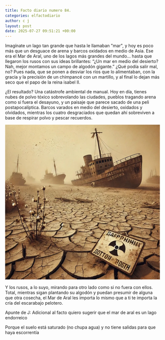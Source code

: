 ```yaml
---
title: Facto diario numero 84.
categories: elfactodiario
author: c j
layout: post
date: 2025-07-27 09:51:21 +00:00
---
```

Imagínate un lago tan grande que hasta le llamaban "mar", y hoy es poco más que un desguace de arena y barcos oxidados en medio de Asia. Ese era el Mar de Aral, uno de los lagos más grandes del mundo... hasta que llegaron los rusos con sus ideas brillantes: “¿Un mar en medio del desierto? Nah, mejor montamos un campo de algodón gigante.” ¿Qué podía salir mal, no? Pues nada, que se ponen a desviar los ríos que lo alimentaban, con la gracia y la precisión de un chimpancé con un martillo, y al final lo dejan más seco que el papo de la reina isabel II.

¿El resultado? Una catástrofe ambiental de manual. Hoy en día, tienes nubes de polvo tóxico sobrevolando las ciudades, pueblos tragando arena como si fuera el desayuno, y un paisaje que parece sacado de una peli postapocalíptica. Barcos varados en medio del desierto, oxidados y olvidados, mientras los cuatro desgraciados que quedan ahí sobreviven a base de respirar polvo y pescar recuerdos.

![Several rusted ships stranded on dry, cracked earth where water once covered the Aral Sea, surrounded by a barren desert landscape under a pale sky, evoking a sense of abandonment and environmental loss](/assets/2025_07_27_09_51_33_untitled-1.webp)

Y los rusos, a lo suyo, mirando para otro lado como si no fuera con ellos. Total, mientras sigan plantando su algodón y puedan presumir de alguna que otra cosecha, el Mar de Aral les importa lo mismo que a ti te importa la cría del escarabajo pelotero.

Apunte de J:
Adicional al facto quiero sugerir que el mar de aral es un lago endorreico

Porque el suelo está saturado (no chupa agua) y no tiene salidas para que haya escorrentía
